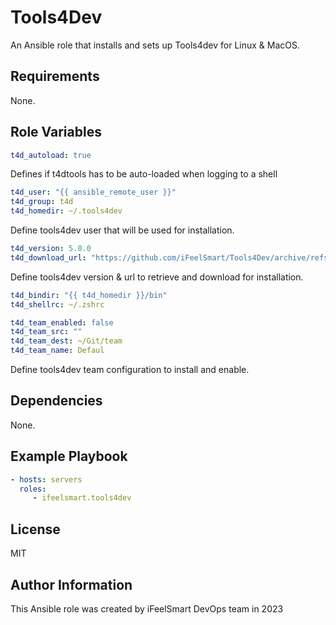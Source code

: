 # Tools4Dev

An Ansible role that installs and sets up Tools4dev for Linux & MacOS.

## Requirements

None.

## Role Variables

```yaml
t4d_autoload: true
```
Defines if t4dtools has to be auto-loaded when logging to a shell

```yaml
t4d_user: "{{ ansible_remote_user }}"
t4d_group: t4d
t4d_homedir: ~/.tools4dev
```
Define tools4dev user that will be used for installation.

```yaml
t4d_version: 5.0.0
t4d_download_url: "https://github.com/iFeelSmart/Tools4Dev/archive/refs/tags/{{ t4d_version }}.tar.gz"
```
Define tools4dev version & url to retrieve and download for installation.

```yaml
t4d_bindir: "{{ t4d_homedir }}/bin"
t4d_shellrc: ~/.zshrc
```


```yaml
t4d_team_enabled: false
t4d_team_src: ""
t4d_team_dest: ~/Git/team
t4d_team_name: Defaul
```
Define tools4dev team configuration to install and enable.

## Dependencies

None.

## Example Playbook

```yaml
- hosts: servers
  roles:
     - ifeelsmart.tools4dev
```

## License

MIT

## Author Information

This Ansible role was created by iFeelSmart DevOps team in 2023
